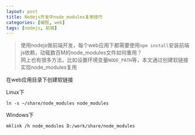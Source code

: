 ```yaml
---
layout: post
title: Nodejs开发中node_modules复用技巧
categories: [编程, web]
tags: [nodejs, 前端]
---
```



> 使用nodejs做前端开发，每个web应用下都需要使用`npm install`安装前端js依赖，动辄数百M的node_modules文件如何重用？   
> 网上也有很多方法，比如设置环境变量`NODE_PATH`等，本文通过创建软链接实现node_modules复用

在web应用目录下创建软链接

Linux下
```
ln -s ~/share/node_modules node_modules
```

Windows下
```
mklink /h node_modules D:/work/share/node_modules
```